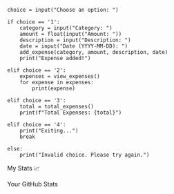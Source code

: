     choice = input("Choose an option: ")
    
    if choice == '1':
        category = input("Category: ")
        amount = float(input("Amount: "))
        description = input("Description: ")
        date = input("Date (YYYY-MM-DD): ")
        add_expense(category, amount, description, date)
        print("Expense added!")
    
    elif choice == '2':
        expenses = view_expenses()
        for expense in expenses:
            print(expense)
    
    elif choice == '3':
        total = total_expenses()
        print(f"Total Expenses: {total}")
    
    elif choice == '4':
        print("Exiting...")
        break
    
    else:
        print("Invalid choice. Please try again.")
My Stats 📈

Your GitHub Stats